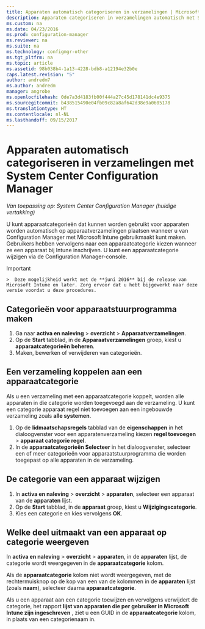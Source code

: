 ```yaml
---
title: Apparaten automatisch categoriseren in verzamelingen | Microsoft Docs
description: Apparaten categoriseren in verzamelingen automatisch met System Center Configuration Manager.
ms.custom: na
ms.date: 04/23/2016
ms.prod: configuration-manager
ms.reviewer: na
ms.suite: na
ms.technology: configmgr-other
ms.tgt_pltfrm: na
ms.topic: article
ms.assetid: 98b038b4-1a13-4228-bdb8-a12194e32b0e
caps.latest.revision: "5"
author: andredm7
ms.author: andredm
manager: angrobe
ms.openlocfilehash: 0de7a3d4183fb00f444a27c45d178141dc4e9375
ms.sourcegitcommit: b438515490e04fb09c82a8af642d38e9a0605178
ms.translationtype: HT
ms.contentlocale: nl-NL
ms.lasthandoff: 09/15/2017
---
```

# <a name="automatically-categorize-devices-into-collections-with-system-center-configuration-manager"></a>Apparaten automatisch categoriseren in verzamelingen met System Center Configuration Manager

*Van toepassing op: System Center Configuration Manager (huidige vertakking)*

U kunt apparaatcategorieën dat kunnen worden gebruikt voor apparaten worden automatisch op apparaatverzamelingen plaatsen wanneer u van Configuration Manager met Microsoft Intune gebruikmaakt kunt maken. Gebruikers hebben vervolgens naar een apparaatcategorie kiezen wanneer ze een apparaat bij Intune inschrijven. U kunt een apparaatcategorie wijzigen via de Configuration Manager-console.

> [!IMPORTANT]  
    >  Deze mogelijkheid werkt met de **juni 2016** bij de release van Microsoft Intune en later. Zorg ervoor dat u hebt bijgewerkt naar deze versie voordat u deze procedures.

## <a name="create-device-categories"></a>Categorieën voor apparaatstuurprogramma maken

1.  Ga naar **activa en naleving** > **overzicht** > **Apparaatverzamelingen**.
2.  Op de **Start** tabblad, in de **Apparaatverzamelingen** groep, kiest u **apparaatcategorieën beheren**.
3.  Maken, bewerken of verwijderen van categorieën.

## <a name="associate-a-collection-with-a-device-category"></a>Een verzameling koppelen aan een apparaatcategorie

Als u een verzameling met een apparaatcategorie koppelt, worden alle apparaten in die categorie worden toegevoegd aan de verzameling. U kunt een categorie apparaat regel niet toevoegen aan een ingebouwde verzameling zoals **alle systemen**.

1.  Op de **lidmaatschapsregels** tabblad van de **eigenschappen** in het dialoogvenster voor een apparatenverzameling kiezen **regel toevoegen** > **apparaat categorie regel**.
2.  In de **apparaatcategorieën Selecteer** in het dialoogvenster, selecteer een of meer categorieën voor apparaatstuurprogramma die worden toegepast op alle apparaten in de verzameling.

## <a name="change-the-category-of-a-device"></a>De categorie van een apparaat wijzigen

1.  In **activa en naleving** > **overzicht** > **apparaten**, selecteer een apparaat van de **apparaten** lijst.
2.  Op de **Start** tabblad, in de **apparaat** groep, kiest u **Wijzigingscategorie**.
3.  Kies een categorie en kies vervolgens **OK**.

## <a name="view-which-category-a-device-belongs-to"></a>Welke deel uitmaakt van een apparaat op categorie weergeven

In **activa en naleving** > **overzicht** > **apparaten**, in de **apparaten** lijst, de categorie wordt weergegeven in de **apparaatcategorie** kolom.

Als de **apparaatcategorie** kolom niet wordt weergegeven, met de rechtermuisknop op de kop van een van de kolommen in de **apparaten** lijst (zoals **naam**), selecteer daarna **apparaatcategorie**.

Als u een apparaat aan een categorie toewijzen en vervolgens verwijdert de categorie, het rapport **lijst van apparaten die per gebruiker in Microsoft Intune zijn ingeschreven** , ziet u een GUID in de **apparaatcategorie** kolom, in plaats van een categorienaam in.
